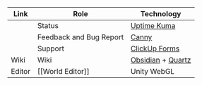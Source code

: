 

| Link   | Role                    | Technology                                                                                             |
| ------ | ----------------------- | ------------------------------------------------------------------------------------------------------ |
|        | Status                  | [Uptime Kuma](https://github.com/louislam/uptime-kuma)                                                 |
|        | Feedback and Bug Report | [Canny](https://canny.io/)                                                                             |
|        | Support                 | [ClickUp Forms](https://help.clickup.com/hc/en-us/articles/6310233090711-Intro-to-Forms-and-Form-view) |
| Wiki   | Wiki                    | [Obsidian](https://obsidian.md/) + [Quartz](https://quartz.jzhao.xyz/)                                 |
| Editor | [[World Editor]]        | Unity WebGL                                                                                            |
